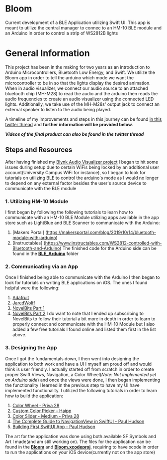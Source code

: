 # Bloom
Current development of a BLE Application utilizing Swift UI. This app is meant to utilize the central manager to connec to an HM-10 BLE module and an Arduino in order to control a strip of WS2812B lights

# General Information
This project has been in the making for two years as an introduction to Arduino Microcontrollers, Bluetooth Low Energy, and Swift. We utilize the Bloom app in order to tell the arduino which mode we want the microcontroller to be in so that the lights display the desired animation. When in audio visualizer, we connect our audio source to an attached bluetooth chip (MH-M28) to read the audio and the arduino then reads the audio frequencies to create an audio visualizer using the connected LED lights. Additionally, we take use of the MH-M28s' output jack to connect an external speaker to listen to the audio being played. 

A timeline of my improvements and steps in this journey can be found [in this twitter thread](https://twitter.com/PunaticGerry/status/1292268597901811712?s=20) and **further information will be provided below**.

 ***Videos of the final product can also be found in the twitter thread***
 
 
 ## Steps and Resources
  After having finished my [Blynk Audio Visualizer project](https://github.com/Gcerpa01/Blynk-Audio-Visualizer) I began to hit some issues during setup due to certain WiFis being locked by an additional user account(University Campus WiFi for instance), so I began to look for tutorials on utilizing BLE to control the arduino's mode as I would no longer to depend on any external factor besides the user's source device to communicate with the BLE module
  
### 1. Utilizing HM-10 Module
 I first began by following the following tutorials to learn how to communicate with an HM-10 BLE Module utilizing apps available in the app store such as LightBlue and BLE Scanner to communicate with the Arduino:
1. [Makers Portal] (https://makersportal.com/blog/2019/10/14/bluetooth-module-with-arduino)
2. [Instructables] (https://www.instructables.com/WS2812-controlled-with-Bluetooth-and-Arduino)
 The finished code for the Arduino side can be found in the [**BLE_Arduino**](https://github.com/Gcerpa01/Bloom/tree/main/BLE_Arduino) folder 
 
### 2. Communicating via an App
 Once I finished being able to communicate with the Arduino I then began to look for tutorials on writing BLE applications on iOS. The ones I found helpful were the following:
1. [Adafruit](https://learn.adafruit.com/build-a-bluetooth-app-using-swift-5/communication)
2. [JaredWolff](https://www.jaredwolff.com/the-ultimate-how-to-bluetooth-swift-with-hardware-in-20-minutes/)
3. [NovelBits Part 1](https://novelbits.io/intro-ble-mobile-development-ios/)
4. [NovelBits Part 2](https://novelbits.io/intro-ble-mobile-development-ios-part-2/)
 I do want to note that I ended up subscribing to NovelBits to follow their tutorial a bit more in depth in order to learn to properly connect and communicate with the HM-10 Module but I also added a few free tutorials I found online and listed them first in the list above.
 

### 3. Designing the App
 Once I got the fundamentals down, I then went into designing the application to both work and have a UI I myself am proud off and would think is user friendly. I actually started off from scratch in order to create proper Swift Views, Navigation, a Color Wheel(*Note: Not implemented yet on Arduino side*) and once the views were done, I then began implementing the functionality I learned in the previous step to have my UI have implemented functionality. I utilized the following tutorials in order to learn how to build the application:
 1. [Color Wheel - Priva 28](https://github.com/Priva28/SwiftUIColourWheel)
 2. [Custom Color Picker - Haipp](https://youtu.be/dPQM332JOWY)
 3. [Color Slider - Medium - Priva 28](https://priva28.medium.com/making-a-custom-slider-in-swiftui-db440cd6d88c)
 4. [The Complete Guide to NavigationView in SwiftUI - Paul Hudson](https://youtu.be/nA6Jo6YnL9g)
 5. [Building First SwiftUI App - Paul Hudson](https://www.youtube.com/watch?v=aP-SQXTtWhY)
 
 The art for the application was done using both available SF Symbols and Art I made(and am still working on). The files for the application can be found in the [**Bloom**](https://github.com/Gcerpa01/Bloom/tree/main/Bloom) and [**Bloom.xcodeproj**](https://github.com/Gcerpa01/Bloom/tree/main/Bloom.xcodeproj), requiring to have xcode in order to run the applications on your iOS device(currently not on the app store)
 

